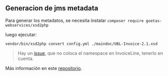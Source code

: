 ## Generacion de jms metadata

Para generar los metadatos, se necesita instalar 
`composer require goetas-webservices/xsd2php`

luego ejecutar:

```
vendor/bin/xsd2php convert config.yml ./maindoc/UBL-Invoice-2.1.xsd
```

> Hay un [issue](https://github.com/goetas-webservices/xsd2php/issues/118), que no coloca el namespace en InvoiceLine, tenerlo en cuenta.


Más información en este [repositorio](https://github.com/goetas-webservices). 